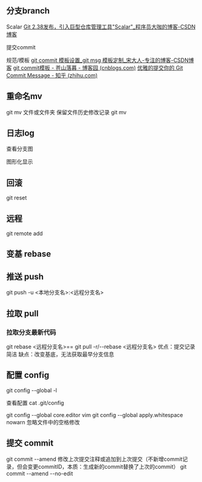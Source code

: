 

## 分支branch



Scalar
[Git 2.38发布，引入巨型仓库管理工具"Scalar"_程序员大咖的博客-CSDN博客](https://blog.csdn.net/Px01Ih8/article/details/127661912)


提交commit

规范/模板
[git commit 模板设置_git msg 模板定制_宋大人-专注的博客-CSDN博客](https://blog.csdn.net/songmingzhan/article/details/80935441)
[git commit模板 - 苍山落暮 - 博客园 (cnblogs.com)](https://www.cnblogs.com/tomtellyou/p/14028838.html)
[优雅的提交你的 Git Commit Message - 知乎 (zhihu.com)](https://zhuanlan.zhihu.com/p/34223150)


## 重命名mv
git mv 文件或文件夹
保留文件历史修改记录
git mv <src> <dst>

## 日志log
查看分支图

图形化显示

## 回滚

git reset

## 远程

git remote add

## 变基 rebase

## 推送 push

git push -u <本地分支名>:<远程分支名>

## 拉取 pull

### 拉取分支最新代码
git rebase <远程分支名>== git pull -r/--rebase <远程分支名>
优点：提交记录简洁
缺点：改变基底，无法获取最早分支信息


## 配置 config

git config --global -l

查看配置
cat .git/config

git config --global core.editor vim
git config --global apply.whitespace nowarn  忽略文件中的空格修改

## 提交 commit

git commit --amend 修改上次提交注释或追加到上次提交（不新增commit记录，但会变更commitID，本质：生成新的commit替换了上次的commit）
git commit --amend --no-edit
